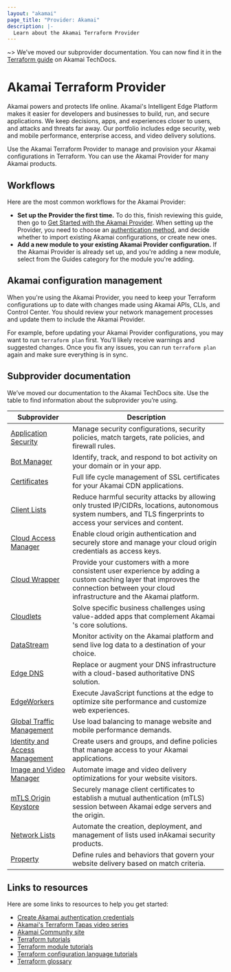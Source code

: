 ```yaml
---
layout: "akamai"
page_title: "Provider: Akamai"
description: |-
  Learn about the Akamai Terraform Provider
---
```


~> We’ve moved our subprovider documentation. You can now find it in the [Terraform guide](https://techdocs.akamai.com/terraform/docs/overview) on Akamai TechDocs.

# Akamai Terraform Provider

Akamai powers and protects life online. Akamai's Intelligent Edge Platform makes it easier for developers and businesses to build, run, and secure applications. We keep decisions, apps, and experiences closer to users, and attacks and threats far away. Our portfolio includes edge security, web and mobile performance, enterprise access, and video delivery solutions.

Use the Akamai Terraform Provider to manage and provision your Akamai configurations in Terraform. You can use the Akamai Provider for many Akamai products. 

## Workflows

Here are the most common workflows for the Akamai Provider:

* **Set up the Provider the first time.** To do this, finish reviewing this guide, then go to [Get Started with the Akamai Provider](https://techdocs.akamai.com/terraform/docs/overview). When setting up the Provider, you need to choose an [authentication method](https://techdocs.akamai.com/terraform/docs/overview#add-authentication), and decide whether to import existing Akamai configurations, or create new ones.
* **Add a new module to your existing Akamai Provider configuration.** If the Akamai Provider is already set up, and you're adding a new module, select from the Guides category for the module you're adding.

## Akamai configuration management

When you're using the Akamai Provider, you need to keep your Terraform configurations up to date with changes made using Akamai APIs, CLIs, and Control Center. 
You should review your network management processes and update them to include the Akamai Provider.

For example, before updating your Akamai Provider configurations, you may want to run `terraform plan` first. 
You'll likely receive warnings and suggested changes. 
Once you fix any issues, you can run `terraform plan` again and make sure everything is in sync.

## Subprovider documentation

We’ve moved our documentation to the Akamai TechDocs site. Use the table to find information about the subprovider you’re using.

| Subprovider                                                                                        | Description                                                                                                                                                                            |
| -------------------------------------------------------------------------------------------------- | -------------------------------------------------------------------------------------------------------------------------------------------------------------------------------------- |
| [Application Security](https://techdocs.akamai.com/terraform/v9.0/docs/configure-appsec)           | Manage security configurations, security policies, match targets, rate policies, and firewall rules.                                                                                   |
| [Bot Manager](https://techdocs.akamai.com/terraform/v9.0/docs/set-up-botman)                       | Identify, track, and respond to bot activity on your domain or in your app.                                                                                                            |
| [Certificates](https://techdocs.akamai.com/terraform/v9.0/docs/cps-integration-guide)              | Full life cycle management of SSL certificates for your ​Akamai​ CDN applications.                                                                                                     |
| [Client Lists](https://techdocs.akamai.com/terraform/v9.0/docs/set-up-client-lists)                | Reduce harmful security attacks by allowing only trusted IP/CIDRs, locations, autonomous system numbers, and TLS fingerprints to access your services and content.                     |
| [Cloud Access Manager](https://techdocs.akamai.com/terraform/v9.0/docs/set-up-cam)                 | Enable cloud origin authentication and securely store and manage your cloud origin credentials as access keys.                                                                         |
| [Cloud Wrapper](https://techdocs.akamai.com/terraform/v9.0/docs/set-up-cloud-wrapper)              | Provide your customers with a more consistent user experience by adding a custom caching layer that improves the connection between your cloud infrastructure and the Akamai platform. |
| [Cloudlets](https://techdocs.akamai.com/terraform/v9.0/docs/set-up-cloudlets)                      | Solve specific business challenges using value-added apps that complement ​Akamai​'s core solutions.                                                                                   |
| [DataStream](https://techdocs.akamai.com/terraform/v9.0/docs/set-up-datastream)                    | Monitor activity on the ​Akamai​ platform and send live log data to a destination of your choice.                                                                                      |
| [Edge DNS](https://techdocs.akamai.com/terraform/v9.0/docs/set-up-edgedns)                         | Replace or augment your DNS infrastructure with a cloud-based authoritative DNS solution.                                                                                              |
| [EdgeWorkers](https://techdocs.akamai.com/terraform/v9.0/docs/set-up-edgeworkers)                  | Execute JavaScript functions at the edge to optimize site performance and customize web experiences.                                                                                   |
| [Global Traffic Management](https://techdocs.akamai.com/terraform/v9.0/docs/set-up-gtm)            | Use load balancing to manage website and mobile performance demands.                                                                                                                   |
| [Identity and Access Management](https://techdocs.akamai.com/terraform/v9.0/docs/set-up-iam)       | Create users and groups, and define policies that manage access to your Akamai applications.                                                                                           |
| [Image and Video Manager](https://techdocs.akamai.com/terraform/v9.0/docs/set-up-ivm)              | Automate image and video delivery optimizations for your website visitors.                                                                                                             |
| [mTLS Origin Keystore](https://techdocs.akamai.com/terraform/v9.0/docs/manage-client-certificates) | Securely manage client certificates to establish a mutual authentication (mTLS) session between Akamai edge servers and the origin.                                                    |
| [Network Lists](https://techdocs.akamai.com/terraform/v9.0/docs/set-up-network-lists)              | Automate the creation, deployment, and management of lists used in ​Akamai​ security products.                                                                                         |
| [Property](https://techdocs.akamai.com/terraform/v9.0/docs/set-up-property-provisioning)           | Define rules and behaviors that govern your website delivery based on match criteria.                                                                                                  |

## Links to resources

Here are some links to resources to help you get started:

* [Create Akamai authentication credentials](https://techdocs.akamai.com/terraform/docs/overview#add-authentication)
* [Akamai's Terraform Tapas video series](https://www.youtube.com/playlist?list=PLDlttLRccCk7a-JNb-xFH6dz4WqG53JQa)
* [Akamai Community site](https://community.akamai.com/customers/s/)
* [Terraform tutorials](https://learn.hashicorp.com/collections/terraform/cloud-get-started)
* [Terraform module tutorials](https://learn.hashicorp.com/collections/terraform/modules)
* [Terraform configuration language tutorials](https://learn.hashicorp.com/collections/terraform/configuration-language)
* [Terraform glossary](https://www.terraform.io/docs/glossary.html)
